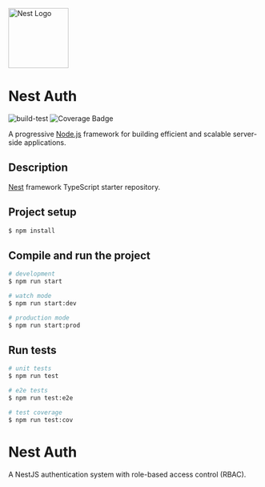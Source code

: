 <a href="http://nestjs.com/" target="blank"><img src="https://nestjs.com/img/logo-small.svg" width="120" alt="Nest Logo" /></a>
# Nest Auth

![build-test](https://github.com/wrsouza/nest-auth/actions/workflows/ci-tests.yml/badge.svg) ![Coverage Badge](https://img.shields.io/endpoint?url=https://gist.githubusercontent.com/wrsouza/9b7d5aa0fe6ff3af0f45f9863f5e86a9/raw/nest-auth__main.json)

A progressive <a href="http://nodejs.org" target="_blank">Node.js</a> framework for building efficient and scalable server-side applications.
    <p align="center">

## Description

[Nest](https://github.com/nestjs/nest) framework TypeScript starter repository.

## Project setup

```bash
$ npm install
```

## Compile and run the project

```bash
# development
$ npm run start

# watch mode
$ npm run start:dev

# production mode
$ npm run start:prod
```

## Run tests

```bash
# unit tests
$ npm run test

# e2e tests
$ npm run test:e2e

# test coverage
$ npm run test:cov
```

# Nest Auth

A NestJS authentication system with role-based access control (RBAC).
